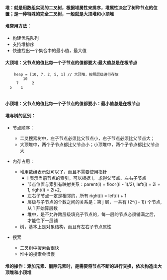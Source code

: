 ####

#### 堆：就是用数组实现的二叉树，根据堆属性来排序，堆属性决定了树种节点的位置；是一种特殊的完全二叉树，一般就是大顶堆和小顶堆

#### 堆常用方法：

- 构建优先队列
- 支持堆排序
- 快速找出一个集合中的最小值，最大值

#### 大顶堆：父节点的值比每一个子节点的值都要大:最大值总是在根节点

```
    heap = [10, 7, 2, 5, 1] // 大顶堆，按照层级进行存放
        10
     7      2
  5    1


```

#### 小顶堆：父节点的值比每一个子节点的值都要小：最小值总是在根节点

#### 堆与树的区别：

- 节点顺序：

  - 二叉搜索树中，左子节点必须比父节点小，右子节点必须比父节点大；
  - 大顶堆中，两个子节点都比父节点小；小顶堆中，两个子节点都比父节点大

- 内存占用：

  - 堆用数组表示就可以了，而且不需要使用指针
    - i 表示当前节点的索引，可以根据 i， 求得父节点、左右子节点
    - 节点位置与索引有映射关系：parent(i) = floor((i - 1)/2), left(i) = 2i + 1, right(i) = 2i+2,
    - 左右子节点一定是相邻的，所有 right(i) = left(i) + 1
    - 层级与子节点的个数之间的关系是：第 j 层，一共有 (2^(j - 1)) 个节点, 从 1 开始算层数
    - 堆中，是不允许跨层级填充子节点的，每一层的节点必须铺满之后，才能往下一层铺
  - 树，基本上是对象结构，而且有左右子节点属性

- 搜索
  - 二叉树中搜索会很快
  - 堆中的搜索会很慢

#### 堆的操作：添加元素、删除元素时，是需要将节点不断的进行交换，依次构造出大顶堆和小顶堆
